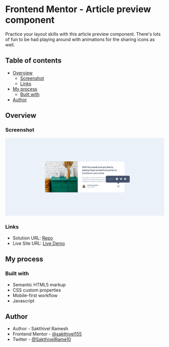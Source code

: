 # Frontend Mentor - Article preview component

Practice your layout skills with this article preview component. There's lots of fun to be had playing around with animations for the sharing icons as well.

## Table of contents

- [Overview](#overview)
  - [Screenshot](#screenshot)
  - [Links](#links)
- [My process](#my-process)
  - [Built with](#built-with)
- [Author](#author)


## Overview

### Screenshot

![](./preview.png)
 
### Links

- Solution URL: [Repo](https://github.com/sakthivel155/article-preview-component-master)
- Live Site URL: [Live Demo](https://sakthivel155.github.io/article-preview-component-master/)

## My process

### Built with

- Semantic HTML5 markup
- CSS custom properties
- Mobile-first workflow
- Javascript

## Author

- Author - Sakthivel Ramesh
- Frontend Mentor - [@sakthivel155](https://www.frontendmentor.io/profile/sakthivel155)
- Twitter - [@SakthivelRame10](https://x.com/SakthivelRame10)

